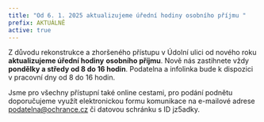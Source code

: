 ```yaml
---
title: "Od 6. 1. 2025 aktualizujeme úřední hodiny osobního příjmu "
prefix: AKTUÁLNĚ
active: true
---
```

Z﻿ důvodu rekonstrukce a zhoršeného přístupu v Údolní ulici od nového roku **aktualizujeme úřední hodiny** **osobního příjmu**. Nově nás zastihnete vždy **pondělky a středy od 8 do 16 hodin**. Podatelna a infolinka bude k dispozici v pracovní dny od 8 do 16 hodin. 

J﻿sme pro všechny přístupní také online cestami, pro podání podnětu doporučujeme využít elektronickou formu komunikace na e-mailové adrese podatelna@ochrance.cz či datovou schránku s ID jz5adky.